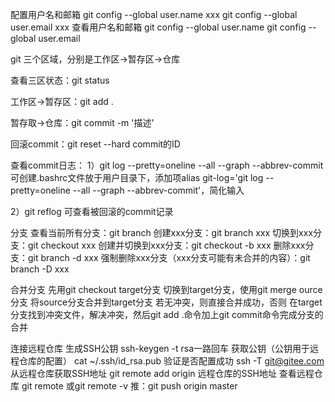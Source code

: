 配置用户名和邮箱
git config --global user.name xxx
git config --global user.email xxx
查看用户名和邮箱
git config --global user.name
git config --global user.email

git 三个区域，分别是工作区->暂存区->仓库

查看三区状态：git status

工作区->暂存区：git add .

暂存取->仓库：git commit -m '描述'

回滚commit：git reset --hard commit的ID

查看commit日志：
1）git log --pretty=oneline --all --graph --abbrev-commit
可创建.bashrc文件放于用户目录下，添加项alias git-log='git log --pretty=oneline --all --graph --abbrev-commit'，简化输入

2）git reflog 可查看被回滚的commit记录

分支
查看当前所有分支：git branch
创建xxx分支：git branch xxx
切换到xxx分支：git checkout xxx
创建并切换到xxx分支：git checkout -b xxx
删除xxx分支：git branch -d xxx
强制删除xxx分支（xxx分支可能有未合并的内容）：git branch -D xxx

合并分支
先用git checkout target分支 切换到target分支，使用git merge ource分支 将source分支合并到target分支
若无冲突，则直接合并成功，否则
在target分支找到冲突文件，解决冲突，然后git add .命令加上git commit命令完成分支的合并

连接远程仓库
生成SSH公钥
ssh-keygen -t rsa一路回车
获取公钥（公钥用于远程仓库的配置）
cat ~/.ssh/id_rsa.pub
验证是否配置成功
ssh -T git@gitee.com
从远程仓库获取SSH地址
git remote add origin 远程仓库的SSH地址
查看远程仓库
git remote
或git remote -v
推：git push origin master
